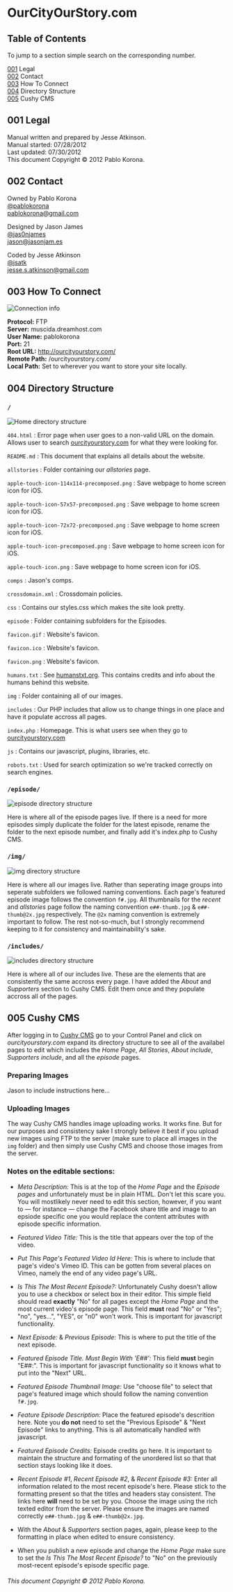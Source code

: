 OurCityOurStory.com
===================

Table of Contents
-----------------
To jump to a section simple search on the corresponding number.

[001](#001) Legal  
[002](#002) Contact  
[003](#003) How To Connect  
[004](#004) Directory Structure  
[005](#005) Cushy CMS  

<a name="001">001</a> Legal
---------------------------

Manual written and prepared by Jesse Atkinson.  
Manual started: 07/28/2012  
Last updated: 07/30/2012  
This document Copyright © 2012 Pablo Korona.

<a name="002">002</a> Contact
---------------------------

Owned by Pablo Korona  
[@pablokorona](http://www.twitter.com/pablokorona)  
[pablokorona@gmail.com](mailto:pablokorona@gmail.com)

Designed by Jason James  
[@jas0njames](http://www.twitter.com/jas0njames)  
[jason@jasonjam.es](mailto:jason@jasonjam.es)

Coded by Jesse Atkinson  
[@jsatk](http://www.twitter.com/jsatk)  
[jesse.s.atkinson@gmail.com](mailto:jesse.s.atkinson@gmail.com)

<a name="003">003</a> How To Connect
--------------------------------------
![Connection info](http://ourcityourstory.com/img/readme/connect.png)

**Protocol:** FTP  
**Server:** muscida.dreamhost.com  
**User Name:** pablokorona  
**Port:** 21  
**Root URL:** http://ourcityourstory.com/  
**Remote Path:** /ourcityourstory.com/  
**Local Path:** Set to wherever you want to store your site locally.

<a name="004">004</a> Directory Structure
-------------------------------------------

### `/` ###
![Home directory structure](http://ourcityourstory.com/img/readme/root.png)

`404.html` : Error page when user goes to a non-valid URL on the domain. Allows user to search [ourcityourstory.com](http://ourcityourstory.com) for what they were looking for.

`README.md` : This document that explains all details about the website.

`allstories` : Folder containing our *allstories* page.

`apple-touch-icon-114x114-precomposed.png` : Save webpage to home screen icon for iOS.

`apple-touch-icon-57x57-precomposed.png` : Save webpage to home screen icon for iOS.

`apple-touch-icon-72x72-precomposed.png` : Save webpage to home screen icon for iOS.

`apple-touch-icon-precomposed.png` : Save webpage to home screen icon for iOS.

`apple-touch-icon.png` : Save webpage to home screen icon for iOS.

`comps` : Jason's comps.

`crossdomain.xml` : Crossdomain policies.

`css` : Contains our styles.css which makes the site look pretty.

`episode` : Folder containing subfolders for the Episodes.

`favicon.gif` : Website's favicon.

`favicon.ico` : Website's favicon.

`favicon.png` : Website's favicon.

`humans.txt` : See [humanstxt.org](http://humanstxt.org). This contains credits and info about the humans behind this website.

`img` : Folder containing all of our images.

`includes` : Our PHP includes that allow us to change things in one place and have it populate accross all pages.

`index.php` : Homepage. This is what users see when they go to [ourcityourstory.com](http://ourcityourstory.com)

`js` : Contains our javascript, plugins, libraries, etc.

`robots.txt` : Used for search optimization so we're tracked correctly on search engines.

### `/episode/` ###
![episode directory structure](http://ourcityourstory.com/img/readme/episode.png)

Here is where all of the episode pages live. If there is a need for more episodes simply duplicate the folder for the latest episode, rename the folder to the next episode number, and finally add it's index.php to Cushy CMS.

### `/img/` ###
![img directory structure](http://ourcityourstory.com/img/readme/img.png)

Here is where all our images live. Rather than seperating image groups into seperate subfolders we followed naming conventions. Each page's featured episode image follows the convention `f#.jpg`. All thumbnails for the *recent* and *allstories* page follow the naming convention `e##-thumb.jpg` & `e##-thumb@2x.jpg` respectively. The `@2x` naming convention is extremely important to follow. The rest not-so-much, but I strongly recommend keeping to it for consistency and maintainability's sake.

### `/includes/` ###
![includes directory structure](http://ourcityourstory.com/img/readme/includes.png)

Here is where all of our includes live. These are the elements that are consistently the same accross every page. I have added the *About* and *Supporters* section to Cushy CMS. Edit them once and they populate accross all of the pages.

<a name="005">005</a> Cushy CMS
---------------------------------
 After logging in to [Cushy CMS](http://cushycms.com) go to your Control Panel and click on  *ourcityourstory.com* expand its directory structure to see all of the availabel pages to edit which includes the *Home Page*, *All Stories*, *About include*, *Supporters include*, and all the *episode* pages.

### Preparing Images ###
Jason to include instructions here... 

### Uploading Images ###
The way Cushy CMS handles image uploading works. It works fine. But for our purposes and consistency sake I strongly believe it best if you upload new images using FTP to the server (make sure to place all images in the `img` folder) and then simply use Cushy CMS and choose those images from the server. 

### Notes on the editable sections: ###

 + *Meta Description:* This is at the top of the *Home Page* and the *Episode pages* and unfortunately must be in plain HTML. Don't let this scare you. You will mostlikely never need to edit this section, however, if you want to — for instance — change the Facebook share title and image to an epsiode specific one you would replace the content attributes with episode specific information.

 + *Featured Video Title:* This is the title that appears over the top of the video.

 + *Put This Page's Featured Video Id Here:* This is where to include that page's video's Vimeo ID. This can be gotten from several places on Vimeo, namely the end of any video page's URL.

 + *Is This The Most Recent Episode?:* Unfortunately Cushy doesn't allow you to use a checkbox or select box in their editor. This simple field should read **exactly** "No" for all pages except the *Home Page* and the most current video's episode page. This field **must** read "No" or "Yes"; "no", "yes...", "YES", or "n0" won't work. This is important for javascript functionality.

 + *Next Episode:* & *Previous Episode:* This is where to put the title of the next episode. 

 + *Featured Episode Title. Must Begin With 'E##':* This field **must** begin "E##:". This is important for javascript functionality so it knows what to put into the "Next" URL.

+ *Featured Episode Thumbnail Image:* Use "choose file" to select that page's featured image which should follow the naming convention `f#.jpg`.

+ *Feature Episode Description:* Place the featured episode's descrition here. Note you **do not** need to set the "Previous Episode" & "Next Episode" links to anything. This is all automatically handled with javascript.

+ *Featured Episode Credits:* Episode credits go here. It is important to maintain the structure and formating of the unordered list so that that section stays looking like it does. 

+ *Recent Episode #1*, *Recent Episode #2*, & *Recent Episode #3:* Enter all information related to the most recent episode's here. Please stick to the formatting present so that the titles and headers stay consistent. The links here **will** need to be set by you. Choose the image using the rich texted editor from the server. Please ensure the images are named correctly `e##-thumb.jpg` & `e##-thumb@2x.jpg`.

+ With the *About* & *Supporters* section pages, again, please keep to the formatting in place when edited to ensure consistency.

+ When you publish a new episode and change the *Home Page* make sure to set the *Is This The Most Recent Episode?* to "No" on the previously most-recent episode's episode specific page.

###### This document Copyright © 2012 Pablo Korona. ######
